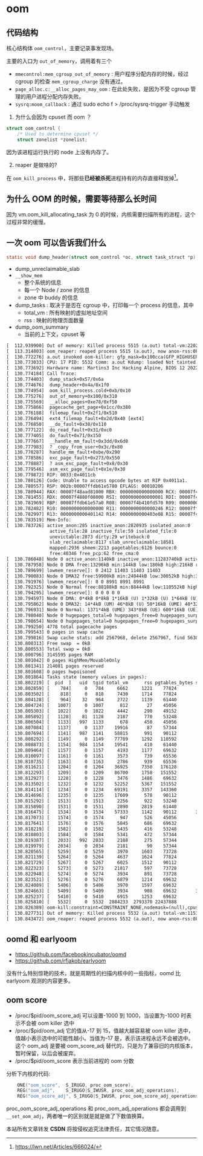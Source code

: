 # oom

## 代码结构
核心结构体 `oom_control`，主要记录事发现场。

主要的入口为 `out_of_memory`，调用着有三个
- `mmecontrol:mem_cgroup_out_of_memory` : 用户程序分配内存的时候，经过 cgroup 的检查 `mem_cgroup_charge` 没有通过。
- `page_alloc.c:__alloc_pages_may_oom` : 在此处失败，是因为不受 cgroup 管理的用户进程分配内存失败。
- `sysrq:moom_callback` : 通过  sudo echo f > /proc/sysrq-trigger 手动触发

1. 为什么会因为 cpuset 而 oom ？
```c
struct oom_control {
	/* Used to determine cpuset */
	struct zonelist *zonelist;
```
因为该进程运行执行的 node 上没有内存了。

2. reaper 是做啥的?

在 `oom_kill_process` 中，将那些**已经被杀死**进程持有的内存直接释放掉[^1]。

## 为什么 OOM 的时候，需要等待那么长时间
因为 vm.oom_kill_allocating_task 为 0 的时候，内核需要扫描所有的进程，这个过程非常的缓慢。

## 一次 oom 可以告诉我们什么

```c
static void dump_header(struct oom_control *oc, struct task_struct *p)
```
- dump_unreclaimable_slab
- `__show_mem`
  - 整个系统的信息
  - 每一个 Node / zone 的信息
  - zone 中 buddy 的信息
- dump_tasks : 取决于是否在 cgroup 中，打印每一个 process 的信息，其中
  - total_vm : 所有映射的虚拟地址空间
  - rss : 映射的物理页面数量
- dump_oom_summary
  - 当前的上下文，cpuset 等

```txt
[  112.939900] Out of memory: Killed process 5515 (a.out) total-vm:22022692kB, anon-rss:10875852kB, file-rss:1336kB, shmem-rss:0kB, UID:0 pgtables:41296kB oom_score_adj:0
[  113.314803] oom_reaper: reaped process 5515 (a.out), now anon-rss:0kB, file-rss:0kB, shmem-rss:0kB
[  130.772276] a.out invoked oom-killer: gfp_mask=0x100cca(GFP_HIGHUSER_MOVABLE), order=0, oom_score_adj=0
[  130.773033] CPU: 17 PID: 5532 Comm: a.out Kdump: loaded Not tainted 5.10.0-60.18.0.50.oe2203.x86_64 #1
[  130.773692] Hardware name: Martins3 Inc Hacking Alpine, BIOS 12 2022-2-2
[  130.774184] Call Trace:
[  130.774403]  dump_stack+0x57/0x6a
[  130.774676]  dump_header+0x4a/0x1f0
[  130.774954]  oom_kill_process.cold+0xb/0x10
[  130.775276]  out_of_memory+0x100/0x310
[  130.775569]  __alloc_pages+0xe78/0xf50
[  130.775866]  pagecache_get_page+0x1cc/0x380
[  130.776188]  filemap_fault+0x2f1/0x510
[  130.776494]  ext4_filemap_fault+0x2d/0x40 [ext4]
[  130.776850]  __do_fault+0x38/0x110
[  130.777122]  do_read_fault+0x31/0xc0
[  130.777405]  do_fault+0x71/0x150
[  130.777667]  __handle_mm_fault+0x3dd/0x6d0
[  130.777983]  ? _copy_from_user+0x3c/0x80
[  130.778287]  handle_mm_fault+0xbe/0x290
[  130.778586]  exc_page_fault+0x273/0x550
[  130.778887]  ? asm_exc_page_fault+0x8/0x30
[  130.779546]  asm_exc_page_fault+0x1e/0x30
[  130.779872] RIP: 0033:0x4011cb
[  130.780126] Code: Unable to access opcode bytes at RIP 0x4011a1.
[  130.780557] RSP: 002b:00007ffdb61e5780 EFLAGS: 00010206
[  130.780944] RAX: 00007f48aad81000 RBX: 0000000000000000 RCX: 00007f4b41007887
[  130.781455] RDX: 00007f4880f08000 RSI: 0000000000000001 RDI: 00007f4b410fd570
[  130.781969] RBP: 00007ffdb61e57a0 R08: 00007f4b410fd570 R09: 000000000000000b
[  130.782482] R10: 0000000000000000 R11: 0000000000000246 R12: 00007ffdb61e58b8
[  130.782997] R13: 0000000000401142 R14: 0000000000403e08 R15: 00007f4b41150000
[  130.783519] Mem-Info:
[  130.783726] active_anon:285 inactive_anon:2820935 isolated_anon:0
                active_file:28 inactive_file:59 isolated_file:0
                unevictable:2873 dirty:29 writeback:0
                slab_reclaimable:8117 slab_unreclaimable:18581
                mapped:2936 shmem:2213 pagetables:6126 bounce:0
                free:40346 free_pcp:62 free_cma:0
[  130.786048] Node 0 active_anon:1140kB inactive_anon:11283740kB active_file:112kB inactive_file:236kB unevictable:11492kB isolated(anon):0kB isolated(file):0kB mapped:11744kB dirty:116kB writeback:0kB shmem:8852kB shmem_thp: 0kB shmem_pmdmapped: 0kB anon_thp: 10727424kB writeback_tmp:0kB kernel_stack:6896kB all_unreclaimable? yes
[  130.787958] Node 0 DMA free:13296kB min:144kB low:180kB high:216kB reserved_highatomic:0KB active_anon:0kB inactive_anon:0kB active_file:0kB inactive_file:0kB unevictable:0kB writepending:0kB present:15992kB managed:15360kB mlocked:0kB pagetables:0kB bounce:0kB free_pcp:0kB local_pcp:0kB free_cma:0kB
[  130.789699] lowmem_reserve[]: 0 2412 11403 11403 11403
[  130.790083] Node 0 DMA32 free:59900kB min:24044kB low:30052kB high:36060kB reserved_highatomic:0KB active_anon:0kB inactive_anon:2439692kB active_file:172kB inactive_file:84kB unevictable:0kB writepending:0kB present:3129204kB managed:2503388kB mlocked:0kB pagetables:80kB bounce:0kB free_pcp:248kB local_pcp:248kB free_cma:0kB
[  130.791976] lowmem_reserve[]: 0 0 8991 8991 8991
[  130.792325] Node 0 Normal free:88188kB min:88444kB low:110552kB high:132660kB reserved_highatomic:0KB active_anon:1140kB inactive_anon:8843776kB active_file:268kB inactive_file:68kB unevictable:11492kB writepending:116kB present:9437184kB managed:9207308kB mlocked:11492kB pagetables:24424kB bounce:0kB free_pcp:0kB local_pcp:0kB free_cma:0kB
[  130.794295] lowmem_reserve[]: 0 0 0 0 0
[  130.794597] Node 0 DMA: 0*4kB 0*8kB 1*16kB (U) 1*32kB (U) 1*64kB (U) 1*128kB (U) 1*256kB (U) 1*512kB (U) 0*1024kB 2*2048kB (UM) 2*4096kB (M) = 13296kB
[  130.795862] Node 0 DMA32: 14*4kB (UM) 46*8kB (U) 50*16kB (UME) 40*32kB (UE) 31*64kB (UE) 25*128kB (UME) 17*256kB (UME) 17*512kB (UM) 39*1024kB (UME) 0*2048kB 0*4096kB = 60680kB
[  130.796931] Node 0 Normal: 1371*4kB (UME) 343*8kB (UE) 600*16kB (UE) 394*32kB (UME) 222*64kB (UME) 153*128kB (UME) 60*256kB (UE) 19*512kB (UME) 3*1024kB (U) 0*2048kB 0*4096kB = 92388kB
[  130.798040] Node 0 hugepages_total=0 hugepages_free=0 hugepages_surp=0 hugepages_size=1048576kB
[  130.798654] Node 0 hugepages_total=0 hugepages_free=0 hugepages_surp=0 hugepages_size=2048kB
[  130.799250] 4778 total pagecache pages
[  130.799543] 0 pages in swap cache
[  130.799816] Swap cache stats: add 2567968, delete 2567967, find 5630/8293
[  130.800313] Free swap  = 0kB
[  130.800553] Total swap = 0kB
[  130.800796] 3145595 pages RAM
[  130.801042] 0 pages HighMem/MovableOnly
[  130.801341] 214081 pages reserved
[  130.801608] 0 pages hwpoisoned
[  130.801864] Tasks state (memory values in pages):
[  130.802219] [  pid  ]   uid  tgid total_vm      rss pgtables_bytes swapents oom_score_adj name
[  130.802859] [    784]     0   784     6662     1221    77824        0          -250 systemd-journal
[  130.803502] [    818]     0   818     7430     1714    77824        0         -1000 systemd-udevd
[  130.804128] [    964]    32   964     2722     1139    61440        0             0 rpcbind
[  130.804724] [   1007]     0  1007      812       27    45056        0             0 mdadm
[  130.805303] [   1022]     0  1022     4442      290    49152        0         -1000 auditd
[  130.805892] [   1128]    81  1128     2187      770    53248        0          -900 dbus-daemon
[  130.806504] [   1133]   997  1133      678      450    45056        0             0 lsmd
[  130.807084] [   1137]     0  1137    19916       87    57344        0          -500 irqbalance
[  130.807694] [   1141]   987  1141    58815      991    90112        0             0 polkitd
[  130.808292] [   1149]     0  1149    77789     1292   110592        0             0 rngd
[  130.808873] [   1154]   984  1154    19541      410    61440        0             0 chronyd
[  130.809464] [   1157]     0  1157     4193     1177    69632        0             0 systemd-logind
[  130.810097] [   1161]     0  1161     3573      739    65536        0             0 systemd-machine
[  130.810735] [   1163]     0  1163     2786      939    65536        0             0 restorecond
[  130.811621] [   1204]     0  1204    36925     7350   176128        0             0 firewalld
[  130.812293] [   1209]     0  1209    86700     1758   151552        0             0 NetworkManager
[  130.812927] [   1228]     0  1228     3476     1486    69632        0         -1000 sshd
[  130.813502] [   1232]     0  1232    52252     5367   151552        0             0 targetclid
[  130.814114] [   1234]     0  1234    69191     3357   143360        0             0 tuned
[  130.814696] [   1235]     0  1235    17609      578    90112        0             0 gssproxy
[  130.815292] [   1513]     0  1513     2256      922    53248        0             0 dhclient
[  130.815890] [   1531]     0  1531     2890     2819    61440        0           -17 iscsid
[  130.816475] [   1534]     0  1534    57333     1142    90112       34             0 rsyslogd
[  130.817073] [   1574]     0  1574      947      526    45056        0             0 atd
[  130.817641] [   1576]     0  1576     5845      686    69632        0             0 crond
[  130.818219] [   1582]     0  1582     5435      416    53248        0             0 agetty
[  130.818803] [   1584]     0  1584     5341      472    57344        0             0 agetty
[  130.819387] [   2033]   992  2033     2188      275    57344        0             0 dnsmasq
[  130.819979] [   2034]     0  2034     2181       90    57344        0             0 dnsmasq
[  130.820565] [   5259]     0  5259     3970     1603    73728        0             0 sshd
[  130.821139] [   5264]     0  5264     4637     1624    77824        0             0 systemd
[  130.821729] [   5267]     0  5267     6025     1512    90112        0             0 (sd-pam)
[  130.822323] [   5273]     0  5273    21817      597    73728        0             0 gcr-ssh-agent
[  130.822948] [   5274]     0  5274     3934      891    73728        0             0 sshd
[  130.823521] [   5276]     0  5276     6879     1214    69632        0             0 zsh
[  130.824089] [   5406]     0  5406     3970     1597    69632        0             0 sshd
[  130.824663] [   5409]     0  5409     3934      908    69632       30             0 sshd
[  130.825237] [   5410]     0  5410     6915     1253    69632        0             0 zsh
[  130.825810] [   5532]     0  5532  2884233  2793370 22437888        0             0 a.out
[  130.826389] oom-kill:constraint=CONSTRAINT_NONE,nodemask=(null),cpuset=/,mems_allowed=0,global_oom,task_memcg=/user.slice/user-0.slice/session-3.scope,task=a.out,pid=5532,uid=0
[  130.827731] Out of memory: Killed process 5532 (a.out) total-vm:11536932kB, anon-rss:11172224kB, file-rss:1256kB, shmem-rss:0kB, UID:0 pgtables:21912kB oom_score_adj:0
[  130.843472] oom_reaper: reaped process 5532 (a.out), now anon-rss:0kB, file-rss:0kB, shmem-rss:0kB
```

## oomd 和 earlyoom
- https://github.com/facebookincubator/oomd
- https://github.com/rfjakob/earlyoom

没有什么特别惊艳的技术，就是周期性的扫描内核中的一些指标，oomd 比 earlyoom 观测的内容更多。

## oom score
- /proc/$pid/oom_score_adj 可以设置-1000 到 1000，当设置为-1000 时表示不会被 oom killer 选中
- /proc/$pid/oom_adj 它的值从-17 到 15，值越大越容易被 oom killer 选中，值越小表示选中的可能性越小。当值为-17 是，表示该进程永远不会被选中。这个 oom_adj 是要被 oom_score_adj 替代的，只是为了兼容旧的内核版本，暂时保留，以后会被废弃。
- /proc/$pid/oom_score 表示当前进程的 oom 分数


分析下内核的代码:
```c
	ONE("oom_score",  S_IRUGO, proc_oom_score),
	REG("oom_adj",    S_IRUGO|S_IWUSR, proc_oom_adj_operations),
	REG("oom_score_adj", S_IRUGO|S_IWUSR, proc_oom_score_adj_operations),
```
proc_oom_score_adj_operations  和 proc_oom_adj_operations 都会调用到 `__set_oom_adj`，两者唯一的区别就是就是做了下数值换算。


[^1]: https://lwn.net/Articles/666024/
<script src="https://giscus.app/client.js"
        data-repo="martins3/martins3.github.io"
        data-repo-id="MDEwOlJlcG9zaXRvcnkyOTc4MjA0MDg="
        data-category="Show and tell"
        data-category-id="MDE4OkRpc2N1c3Npb25DYXRlZ29yeTMyMDMzNjY4"
        data-mapping="pathname"
        data-reactions-enabled="1"
        data-emit-metadata="0"
        data-theme="light"
        data-lang="zh-CN"
        crossorigin="anonymous"
        async>
</script>

本站所有文章转发 **CSDN** 将按侵权追究法律责任，其它情况随意。
